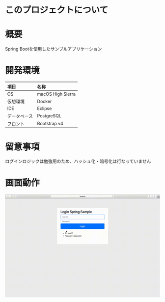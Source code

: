# このプロジェクトについて

# 概要
Spring Bootを使用したサンプルアプリケーション

# 開発環境
|項目|名称|
|:-|:-|
|OS|macOS High Sierra|
|仮想環境|Docker|
|IDE|Eclipse|
|データベース|PostgreSQL|
|フロント|Bootstrap v4|

# 留意事項
ログインロジックは勉強用のため、ハッシュ化・暗号化は行なっていません

# 画面動作
![image](sample.mov.gif)
